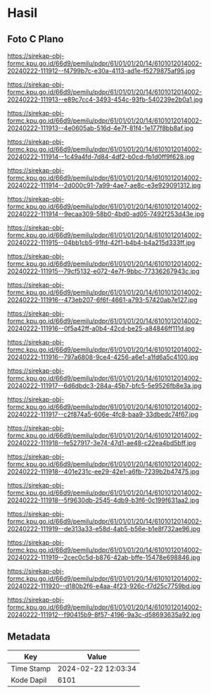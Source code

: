 # Hasil

## Foto C Plano

https://sirekap-obj-formc.kpu.go.id/66d9/pemilu/pdpr/61/01/01/20/14/6101012014002-20240222-111912--f4799b7c-e30a-4113-ad1e-f5279875af95.jpg

https://sirekap-obj-formc.kpu.go.id/66d9/pemilu/pdpr/61/01/01/20/14/6101012014002-20240222-111913--e89c7cc4-3493-454c-93fb-540239e2b0a1.jpg

https://sirekap-obj-formc.kpu.go.id/66d9/pemilu/pdpr/61/01/01/20/14/6101012014002-20240222-111913--4e0605ab-516d-4e7f-81f4-1e177f8bb8af.jpg

https://sirekap-obj-formc.kpu.go.id/66d9/pemilu/pdpr/61/01/01/20/14/6101012014002-20240222-111914--1c49a4fd-7d84-4df2-b0cd-fb1d0ff9f628.jpg

https://sirekap-obj-formc.kpu.go.id/66d9/pemilu/pdpr/61/01/01/20/14/6101012014002-20240222-111914--2d000c91-7a99-4ae7-ae8c-e3e929091312.jpg

https://sirekap-obj-formc.kpu.go.id/66d9/pemilu/pdpr/61/01/01/20/14/6101012014002-20240222-111914--9ecaa309-58b0-4bd0-ad05-7492f253d43e.jpg

https://sirekap-obj-formc.kpu.go.id/66d9/pemilu/pdpr/61/01/01/20/14/6101012014002-20240222-111915--04bb1cb5-91fd-42f1-b4b4-b4a215d333ff.jpg

https://sirekap-obj-formc.kpu.go.id/66d9/pemilu/pdpr/61/01/01/20/14/6101012014002-20240222-111915--79cf5132-e072-4e7f-9bbc-77336267943c.jpg

https://sirekap-obj-formc.kpu.go.id/66d9/pemilu/pdpr/61/01/01/20/14/6101012014002-20240222-111916--473eb207-6f6f-4661-a793-57420ab7e127.jpg

https://sirekap-obj-formc.kpu.go.id/66d9/pemilu/pdpr/61/01/01/20/14/6101012014002-20240222-111916--0f5a42ff-a0b4-42cd-be25-a84846ff111d.jpg

https://sirekap-obj-formc.kpu.go.id/66d9/pemilu/pdpr/61/01/01/20/14/6101012014002-20240222-111916--797a6808-9ce4-4256-a6e1-a1fd6a5c4100.jpg

https://sirekap-obj-formc.kpu.go.id/66d9/pemilu/pdpr/61/01/01/20/14/6101012014002-20240222-111917--6d6dbdc3-284a-45b7-bfc5-5e9526fb8e3a.jpg

https://sirekap-obj-formc.kpu.go.id/66d9/pemilu/pdpr/61/01/01/20/14/6101012014002-20240222-111917--c2f874a5-606e-4fc8-baa9-33dbedc74f67.jpg

https://sirekap-obj-formc.kpu.go.id/66d9/pemilu/pdpr/61/01/01/20/14/6101012014002-20240222-111918--fe527917-3e74-47d1-ae48-c22ea4bd5bff.jpg

https://sirekap-obj-formc.kpu.go.id/66d9/pemilu/pdpr/61/01/01/20/14/6101012014002-20240222-111918--401e231c-ee29-42e1-a6fb-7239b2b47475.jpg

https://sirekap-obj-formc.kpu.go.id/66d9/pemilu/pdpr/61/01/01/20/14/6101012014002-20240222-111918--5f9630db-2545-4db9-b3f6-0c199f631aa2.jpg

https://sirekap-obj-formc.kpu.go.id/66d9/pemilu/pdpr/61/01/01/20/14/6101012014002-20240222-111919--de313a33-e58d-4ab5-b56e-b1e8f732ae96.jpg

https://sirekap-obj-formc.kpu.go.id/66d9/pemilu/pdpr/61/01/01/20/14/6101012014002-20240222-111919--2cec0c5d-b876-42ab-bffe-15478e698846.jpg

https://sirekap-obj-formc.kpu.go.id/66d9/pemilu/pdpr/61/01/01/20/14/6101012014002-20240222-111920--d180b2f6-e4aa-4f23-926c-f7d25c7759bd.jpg

https://sirekap-obj-formc.kpu.go.id/66d9/pemilu/pdpr/61/01/01/20/14/6101012014002-20240222-111912--f90415b9-8f57-4196-9a3c-d58693635a92.jpg


## Metadata

| Key        | Value               |
| ---------- | ------------------- |
| Time Stamp | 2024-02-22 12:03:34 |
| Kode Dapil | 6101                |



